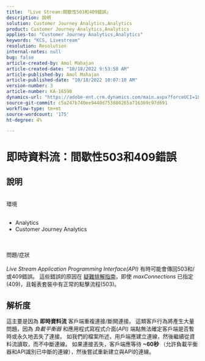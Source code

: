 ```yaml
---
title: 「Live Stream:間歇性503和409錯誤」
description: 說明
solution: Customer Journey Analytics,Analytics
product: Customer Journey Analytics,Analytics
applies-to: "Customer Journey Analytics,Analytics"
keywords: "KCS, Livestream"
resolution: Resolution
internal-notes: null
bug: false
article-created-by: Amol Mahajan
article-created-date: "10/18/2022 9:53:58 AM"
article-published-by: Amol Mahajan
article-published-date: "10/18/2022 10:07:10 AM"
version-number: 3
article-number: KA-16598
dynamics-url: "https://adobe-ent.crm.dynamics.com/main.aspx?forceUCI=1&pagetype=entityrecord&etn=knowledgearticle&id=97a762c5-ca4e-ed11-bba2-0022480866ad"
source-git-commit: c5a247b740ee9440d753880265a716369c97d691
workflow-type: tm+mt
source-wordcount: '175'
ht-degree: 4%

---
```


# 即時資料流：間歇性503和409錯誤

## 說明

<br>環境<br><br>
- Analytics
- Customer Journey Analytics

<br><br>問題/症狀<br><br>
*Live Stream Application Programming Interface(API)* 有時可能會傳回503和/或409錯誤。 這些錯誤的原因在 [疑難排解指南](https://github.com/AdobeDocs/analytics-1.4-apis/blob/master/docs/live-stream-api/troubleshooting.md)，即使 *maxConnections* 已指定(409)，且報表套裝中有正常的點擊流程(503)。


## 解析度


這主要是因為 <b>即時資料流</b> 客戶端重複連接/斷開連接。 這類客戶行為將產生大量問題，因為 *負載平衡器* 和應用程式寫程式介面(*API)* 端點無法確定客戶端是否暫時或永久地丟失了連接。 如我們的檔案所述，用戶端應建立連線，然後繼續從資料流讀取，而不中斷連線。 如果連接丟失，客戶端應等待 <b>~60秒</b> （允許負載平衡器和API識別已中斷的連線），然後嘗試重新建立與API的連線。
